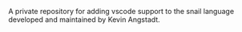 A private repository for adding vscode support to the snail language developed and maintained by Kevin Angstadt.
